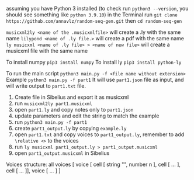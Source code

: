 assuming you have Python 3 installed (to check run `python3 --version`, you should see something like `python 3.9.10`)
in the Terminal run `git clone https://github.com/annavlz/random-seq-gen.git`
then `cd random-seq-gen`

`musicxml2ly <name of the .musicxmlfile>` will create a .ly with the same name
`lilypond <name of .ly file.>` will create a pdf with the same name
`ly musicxml <name of .ly file> > <name of new file>` will create a musicxml file with the same name

To install numpy `pip3 install numpy`
To install ly `pip3 install python-ly`

To run the main script `python3 main.py -f <file name without extension>`
Example `python3 main.py -f part1`
It will use `part1.json` file as input, and will write output to `part1.txt` file.

1. Create file in Sibelius and export it as musicxml
2. run `musicxml2ly part1.musicxml` 
3. open `part1.ly` and copy notes only to `part1.json`
4. update parameters and edit the string to match the example
5. run `python3 main.py -f part1`
6. create `part1_output.ly` by copying `example.ly`
7. open `part1.txt` and copy voices to `part1_output.ly`, remember to add `\relative <>` to the voices
8. run `ly musicxml part1_output.ly > part1_output.musicxml`
9. open `part1_output.musicxml` in Sibelius

Voices structure:
all voices [
    voice [ cell [ string "", number n ], cell [ ... ], cell [ ... ]],
    voice [ ... ]
]